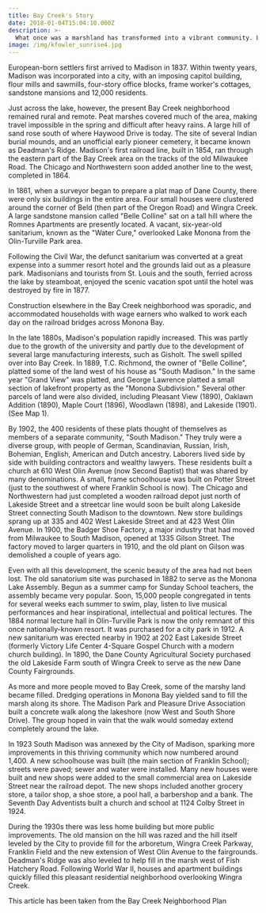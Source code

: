 ```yaml
---
title: Bay Creek's Story
date: 2018-01-04T15:04:10.000Z
description: >-
  What once was a marshland has transformed into a vibrant community. Learn more about how Bay Creek was born.
image: /img/kfowler_sunrise4.jpg
---
```


European-born settlers first arrived to Madison in 1837. Within twenty years, Madison was incorporated into a city, with an imposing capitol building, flour mills and sawmills, four-story office blocks, frame worker's cottages, sandstone mansions and 12,000 residents.

Just across the lake, however, the present Bay Creek neighborhood remained rural and remote. Peat marshes covered much of the area, making travel impossible in the spring and difficult after heavy rains. A large hill of sand rose south of where Haywood Drive is today. The site of several Indian burial mounds, and an unofficial early pioneer cemetery, it became known as Deadman's Ridge. Madison's first railroad line, built in 1854, ran through the eastern part of the Bay Creek area on the tracks of the old Milwaukee Road. The Chicago and Northwestern soon added another line to the west, completed in 1864.

In 1861, when a surveyor began to prepare a plat map of Dane County, there were only six buildings in the entire area. Four small houses were clustered around the corner of Beld (then part of the Oregon Road) and Wingra Creek. A large sandstone mansion called "Belle Colline" sat on a tall hill where the Romnes Apartments are presently located. A vacant, six-year-old sanitarium, known as the "Water Cure," overlooked Lake Monona from the Olin-Turville Park area.

Following the Civil War, the defunct sanitarium was converted at a great expense into a summer resort hotel and the grounds laid out as a pleasure park. Madisonians and tourists from St. Louis and the south, ferried across the lake by steamboat, enjoyed the scenic vacation spot until the hotel was destroyed by fire in 1877.

Construction elsewhere in the Bay Creek neighborhood was sporadic, and accommodated households with wage earners who walked to work each day on the railroad bridges across Monona Bay.

In the late 1880s, Madison's population rapidly increased. This was partly due to the growth of the university and partly due to the development of several large manufacturing interests, such as Gisholt. The swell spilled over into Bay Creek. In 1889, T.C. Richmond, the owner of "Belle Colline", platted some of the land west of his house as "South Madison." In the same year "Grand View" was platted, and George Lawrence platted a small section of lakefront property as the "Monona Subdivision." Several other parcels of land were also divided, including Pleasant View (1890), Oaklawn Addition (1890), Maple Court (1896), Woodlawn (1898), and Lakeside (1901). (See Map 1).

By 1902, the 400 residents of these plats thought of themselves as members of a separate community, "South Madison." They truly were a diverse group, with people of German, Scandinavian, Russian, Irish, Bohemian, English, American and Dutch ancestry. Laborers lived side by side with building contractors and wealthy lawyers. These residents built a church at 610 West Olin Avenue (now Second Baptist) that was shared by many denominations. A small, frame schoolhouse was built on Potter Street (just to the southwest of where Franklin School is now). The Chicago and Northwestern had just completed a wooden railroad depot just north of Lakeside Street and a streetcar line would soon be built along Lakeside Street connecting South Madison to the downtown. New store buildings sprang up at 335 and 402 West Lakeside Street and at 423 West Olin Avenue. In 1900, the Badger Shoe Factory, a major industry that had moved from Milwaukee to South Madison, opened at 1335 Gilson Street. The factory moved to larger quarters in 1910, and the old plant on Gilson was demolished a couple of years ago.

Even with all this development, the scenic beauty of the area had not been lost. The old sanatorium site was purchased in 1882 to serve as the Monona Lake Assembly. Begun as a summer camp for Sunday School teachers, the assembly became very popular. Soon, 15,000 people congregated in tents for several weeks each summer to swim, play, listen to live musical performances and hear inspirational, intellectual and political lectures. The 1884 normal lecture hall in Olin-Turville Park is now the only remnant of this once nationally-known resort. It was purchased for a city park in 1912. A new sanitarium was erected nearby in 1902 at 202 East Lakeside Street (formerly Victory Life Center 4-Square Gospel Church with a modern church building). In 1890, the Dane County Agricultural Society purchased the old Lakeside Farm south of Wingra Creek to serve as the new Dane County Fairgrounds.

As more and more people moved to Bay Creek, some of the marshy land became filled. Dredging operations in Monona Bay yielded sand to fill the marsh along its shore. The Madison Park and Pleasure Drive Association built a concrete walk along the lakeshore (now West and South Shore Drive). The group hoped in vain that the walk would someday extend completely around the lake.

In 1923 South Madison was annexed by the City of Madison, sparking more improvements in this thriving community which now numbered around 1,400. A new schoolhouse was built (the main section of Franklin School); streets were paved; sewer and water were installed. Many new houses were built and new shops were added to the small commercial area on Lakeside Street near the railroad depot. The new shops included another grocery store, a tailor shop, a shoe store, a pool hall, a barbershop and a bank. The Seventh Day Adventists built a church and school at 1124 Colby Street in 1924.

During the 1930s there was less home building but more public improvements. The old mansion on the hill was razed and the hill itself leveled by the City to provide fill for the arboretum, Wingra Creek Parkway, Franklin Field and the new extension of West Olin Avenue to the fairgrounds. Deadman's Ridge was also leveled to help fill in the marsh west of Fish Hatchery Road. Following World War II, houses and apartment buildings quickly filled this pleasant residential neighborhood overlooking Wingra Creek.

This article has been taken from the Bay Creek Neighborhood Plan
